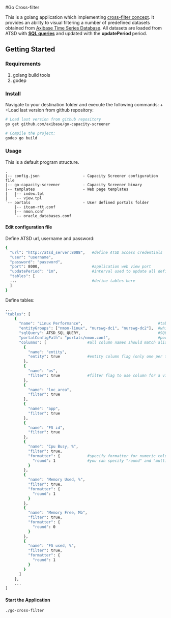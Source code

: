 #Go Cross-filter

This is a golang application which implementing [cross-filter concept](http://square.github.io/crossfilter/). It provides an ability to visual filtering a number of predefined datasets obtained from [Axibase Time Series Database](http://axibase.com/products/axibase-time-series-database/).
All datasets are loaded from ATSD with **[SQL queries](https://axibase.com/atsd/api/#sql)** and updated with the **updatePeriod** period.

## Getting Started

### Requirements

1. golang build tools
2. godep

### Install

Navigate to your destination folder and execute the following commands:
+
+Load last version from github repository:
```bash
# Load last version from github repository
go get github.com/axibase/go-capacity-screener

# Compile the project:
godep go build
```

### Usage

This is a default program structure.

```text
.
|-- config.json                   - Capacity Screener configuration file
|-- go-capacity-screener          - Capacity Screener binary
|-- templates                     - Web page templates
|   |-- index.tpl
|   `-- view.tpl
`-- portals                       - User defined portals folder
    |-- itcam-rtt.conf        
    |-- nmon.conf
    `-- oracle_databases.conf
```

#### Edit configuration file

Define ATSD url, username and password:
```bash
{
  "url": "http://atsd_server:8088",   #define ATSD access credentials
  "user": "username",                 
  "password": "password",             
  "port": 8000,                       #application web view port
  "updatePeriod": "1m",               #interval used to update all defined tables 
  "tables": [
  ...                                 #define tables here
  ]                        
}
```

Define tables:
```bash
...
"tables": [
	{
      "name": "Linux Performance",                                 #table name                               
      "entityGroups": ["nmon-linux", "nurswg-dc1", "nurswg-dc2"],  #which entity groups can be used to filter the table(dataset) 
      "sqlQuery": ATSD_SQL_QUERY,                                  #SQL query to load data from ATSD
      "portalConfigPath": "portals/nmon.conf",                     #portal configuration file
      "columns": [                  #all column names should match aliases in sqlQuery.
        {
          "name": "entity",                  
          "entity": true            #entity column flag (only one per table) to view the portal
        },
        {
          "name": "os",             
          "filter": true            #filter flag to use column for a visual filtering.
        },
        {
          "name": "loc_area",
          "filter": true
        },
        {
          "name": "app",
          "filter": true
        },
        {
          "name": "FS id",
          "filter": true
        },
        {
          "name": "Cpu Busy, %",
          "filter": true,
          "formatter": {            #specify formatter for numeric columns to render column value based on formula (round(multiplier * value)) 
            "round": 1              #you can specify "round" and "multiplier" independently. 
          }                         
        },
        {
          "name": "Memory Used, %",
          "filter": true,
          "formatter": {
            "round": 1
          }
        },
        {
          "name": "Memory Free, Mb",
          "filter": true,
          "formatter": {
            "round": 0
          }
        },
        {
          "name": "FS used, %",
          "filter": true,
          "formatter": {
            "round": 1
          }
        }
      ]
	},
	...
]
```

#### Start the Application

```bash
./go-cross-filter
```

